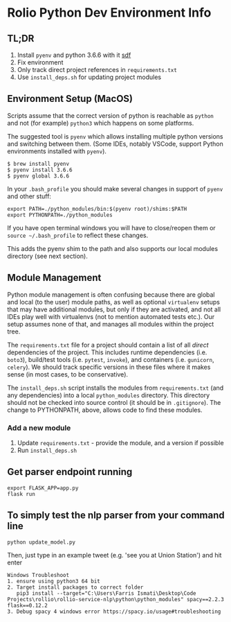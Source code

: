 # Rolio Python Dev Environment Info

## TL;DR
1. Install `pyenv` and python 3.6.6 with it [sdf](#Env)
2. Fix environment
3. Only track direct project references in `requirements.txt`
4. Use `install_deps.sh` for updating project modules

## Environment Setup (MacOS)
Scripts assume that the correct version of python is reachable as `python` and not (for example) `python3` which happens on some platforms.

The suggested tool is `pyenv` which allows installing multiple python versions and switching between them.  (Some IDEs, notably VSCode, support Python environments installed with `pyenv`).

```
$ brew install pyenv
$ pyenv install 3.6.6
$ pyenv global 3.6.6
```

In your `.bash_profile` you should make several changes in support of `pyenv` and other stuff:

```
export PATH=./python_modules/bin:$(pyenv root)/shims:$PATH
export PYTHONPATH=./python_modules
```

If you have open terminal windows you will have to close/reopen them or `source ~/.bash_profile` to reflect these changes.

This adds the pyenv shim to the path and also supports our local modules directory (see next section).

## Module Management

Python module management is often confusing because there are global and local (to the user) module paths, as well as optional `virtualenv` setups that may have additional modules, but only if they are activated, and not all IDEs play well with virtualenvs (not to mention automated tests etc.). Our setup assumes none of that, and manages all modules within the project tree.

The `requirements.txt` file for a project should contain a list of all *direct* dependencies of the project.  This includes runtime dependencies (i.e. `boto3`), build/test tools (i.e. `pytest`, `invoke`), and containers (i.e. `gunicorn`, `celery`).  We should track specific versions in these files where it makes sense (in most cases, to be conservative).

The `install_deps.sh` script installs the modules from `requirements.txt` (and any dependencies) into a local `python_modules` directory.  This directory should not be checked into source control (it should be in `.gitignore`).  The change to PYTHONPATH, above, allows code to find these modules.

### Add a new module
1. Update `requirements.txt` - provide the module, and a version if possible
2. Run `install_deps.sh`


## Get parser endpoint running
```
export FLASK_APP=app.py
flask run
```

## To simply test the nlp parser from your command line

```
python update_model.py
```
Then, just type in an example tweet (e.g. 'see you at Union Station') and hit enter

```
Windows Troubleshoot
1. ensure using python3 64 bit
2. Target install packages to correct folder
   pip3 install --target="C:\Users\Farris Ismati\Desktop\Code Projects\rollio\rollio-service-nlp\python\python_modules" spacy==2.2.3 flask==0.12.2
3. Debug spacy 4 windows error https://spacy.io/usage#troubleshooting
